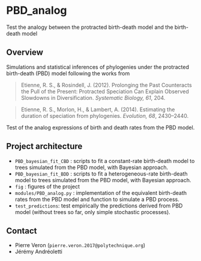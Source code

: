 # PBD_analog
Test the analogy between the protracted birth-death model and the birth-death 
model

## Overview
Simulations and statistical inferences of phylogenies under the protracted 
birth-death (PBD) model following the works from 
> Etienne, R. S., & Rosindell, J. (2012). Prolonging the Past Counteracts the Pull of the Present: Protracted Speciation Can Explain Observed Slowdowns in Diversification. _Systematic Biology, 61_, 204.

> Etienne, R. S., Morlon, H., & Lambert, A. (2014). Estimating the duration of speciation from phylogenies. _Evolution, 68_, 2430–2440.

Test of the analog expressions of birth and death rates from the PBD model. 

## Project architecture
* `PBD_bayesian_fit_CBD` : scripts to fit a constant-rate birth-death model to trees simulated from the PBD model, with Bayesian approach.
* `PBD_bayesian_fit_BDD` : scripts to fit a heterogeneous-rate birth-death model to trees simulated from the PBD model, with Bayesian approach.
* `fig` : figures of the project
* `modules/PBD_analog.py` : implementation of the equivalent birth-death rates from the PBD model and function to simulate a PBD process. 
* `test_predictions`: test empirically the predictions derived from PBD model (without trees so far, only simple stochastic processes). 

## Contact
* Pierre Veron (`pierre.veron.2017@polytechnique.org`)
* Jérémy Andréoletti